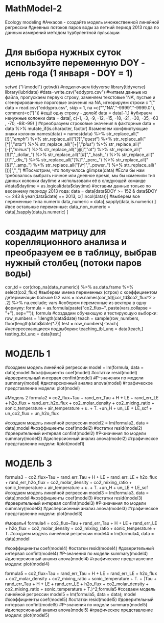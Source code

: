 # MathModel-2
Ecology modeling
#Ачкасов - создайте модель множественной линейной регрессии 
#дневных потоков паров воды за летний период 2013 года по данным измерений методом турбулентной пульсации
# Для выбора нужных суток используйте переменную DOY - день года (1 января - DOY = 1)

setwd ("I:\\model") 
getwd() 
#подключаем tidyverse 
library(tidyverse) 
library(lubridate) 
#data=write.csv("eddypro.csv") 
#читаем данные из файла, пропускаем первую строку, заменяем текстовые 'NA', пустые и сгенерированные пороговые значения на NA, игнорируем строки с "[" 
data = read.csv("eddypro.csv", skip = 1, na =c("","NA","-9999","-9999.0"), comment=c("[")) 
#ещё одну строку - долой! 
data = data[-1,] 
#убираем ненужные колонки 
data = data[, c(-1, -3, -9, -12, -15, -18, -21, -30, -35, -63 , -70, -88:-99) ] 
#преобразуем строковые значения в факторные 
data = data %>% mutate_if(is.character, factor) 
#заменяем конфликтующие знаки колонок 
names(data) = names(data) %>% str_replace_all("[!]","_emph_") %>% 
  str_replace_all("[?]","_quest_") %>% 
  str_replace_all("[*]","_star_") %>% 
  str_replace_all("[+]","_plus_") %>% 
  str_replace_all("[-]","_minus_") %>% 
  str_replace_all("[@]","_at_") %>% 
  str_replace_all("[$]","_dollar_") %>% 
  str_replace_all("[#]","_hash_") %>% 
  str_replace_all("[/]","_div_") %>% 
  str_replace_all("[%]","_perc_") %>% 
  str_replace_all("[&]","_amp_") %>% 
  str_replace_all("[\\^]","_power_") %>% 
  str_replace_all("[()]","_") 
#Посмотрим, что получилось 
glimpse(data) 
#Если бы нам требовалось выбрать ночное или дневное время, мы бы изменили тип данных колонки daytime и использовали её в следующей команде 
#data$daytime = as.logical(data$daytime) 
#оставим данные только по весеннему периоду 2013 года: 
data = data[data$DOY >= 152 & data$DOY <= 243 & year(data$date) == 2013, c(1:ncol(data))] 
#выберем все переменные типа numeric 
data_numeric = data[,sapply(data,is.numeric) ] 
#все остальные переменные: 
data_non_numeric = data[,!sapply(data,is.numeric) ] 
# создадим матрицу для корелляционного анализа и преобразуем ее в таблицу, выбрав нужный столбец (потоки паров воды) 
cor_td = cor(drop_na(data_numeric)) %>% as.data.frame %>% select(co2_flux) 
#выберем имена переменных (строк) с коэффициентом детерминации больше 0.2 
vars = row.names(cor_td)[cor_td$co2_flux^2 > .2] %>% na.exclude; vars 
#соберем переменные из вектора в одну формулу: 
formula = as.formula(paste("co2_flux~", paste(vars,collapse = "+"), sep="")); formula 
#создадим обучающую и тестирующую выборки: 
row_numbers = 1:length(data$date) 
teach = sample(row_numbers, floor(length(data$date)*.7)) 
test = row_numbers[-teach] 
#непересекающиеся подвыборки: 
teaching_tbl_unq = data[teach,] 
testing_tbl_unq = data[test,] 

# МОДЕЛЬ 1 
#создаем модель линейной регрессии 
model = lm(formula, data = data);model 
#коэффициенты 
coef(model) 
#остатки 
resid(model) 
#доверительный интервал 
confint(model) 
#P-значения по модели 
summary(model) 
#дисперсионный анализ 
anova(model) 
#графическое представление модели: 
plot(model) 

#Модель 2 
formula2 = co2_flux~Tau + rand_err_Tau + H + 
  LE + rand_err_LE + h2o_flux + rand_err_h2o_flux + 
  co2_molar_density + co2_mixing_ratio + 
  sonic_temperature + air_temperature + 
  u. + T. +un_H + un_LE + LE_scf + un_co2_flux + un_h2o_flux 

#создаем модель линейной регрессии 
model2 = lm(formula2, data = data);model 
#коэффициенты 
coef(model2) 
#остатки 
resid(model2) 
#доверительный интервал 
confint(model2) 
#P-значения по модели 
summary(model2) 
#дисперсионный анализ 
anova(model2) 
#графическое представление модели: 
#plot(model1) 

# МОДЕЛЬ 3 
formula3 = co2_flux~Tau + rand_err_Tau + H + 
  LE + rand_err_LE + h2o_flux + rand_err_h2o_flux + 
  co2_molar_density + co2_mixing_ratio + 
  sonic_temperature + air_temperature + 
  u. + T. +un_H + un_LE + LE_scf 
#создаем модель линейной регрессии 
model3 = lm(formula3, data = data);model 
#коэффициенты 
coef(model3) 
#остатки 
resid(model3) 
#доверительный интервал 
confint(model3) 
#P-значения по модели 
summary(model3) 
#дисперсионный анализ 
anova(model3) 
#графическое представление модели: 
plot(model3) 




#модель4 
formula4 = co2_flux~Tau + rand_err_Tau + H + 
  LE + rand_err_LE + h2o_flux + 
  co2_molar_density + co2_mixing_ratio + 
  sonic_temperature + T. 
#создаем модель линейной регрессии 
model4 = lm(formula4, data = data);model

#коэффициенты 
coef(model4) 
#остатки 
resid(model4) 
#доверительный интервал 
confint(model4) 
#P-значения по модели 
summary(model4) 
#дисперсионный анализ 
anova(model4) 
#графическое представление модели: 
plot(model4) 


formula5 = co2_flux~Tau + rand_err_Tau + H + 
  LE + rand_err_LE + h2o_flux + 
  co2_molar_density + co2_mixing_ratio + 
  sonic_temperature + T. + (Tau + rand_err_Tau + H + 
                              LE + rand_err_LE + h2o_flux + 
                              co2_molar_density + co2_mixing_ratio + 
                              sonic_temperature + T.)^2;formula5 
#создаем модель линейной регрессии 
model5 = lm(formula5, data = data); model 
#коэффициенты 
coef(model5) 
#остатки 
resid(model5) 
#доверительный интервал 
confint(model5) 
#P-значения по модели 
summary(model5) 
#дисперсионный анализ 
anova(model5) 
#графическое представление модели: 
plot(model5)

